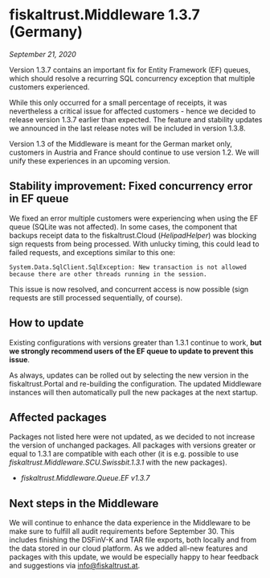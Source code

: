 # fiskaltrust.Middleware 1.3.7 (Germany)
_September 21, 2020_

Version 1.3.7 contains an important fix for Entity Framework (EF) queues, which should resolve a recurring SQL concurrency exception that multiple customers experienced. 

While this only occurred for a small percentage of receipts, it was nevertheless a critical issue for affected customers - hence we decided to release version 1.3.7 earlier than expected. The feature and stability updates we announced in the last release notes will be included in version 1.3.8.

<div class="alert alert-warning" role="alert" style="border-radius: 0">Version 1.3 of the Middleware is meant for the German market only, customers in Austria and France should continue to use version 1.2. We will unify these experiences in an upcoming version.</div>

## Stability improvement: Fixed concurrency error in EF queue
We fixed an error multiple customers were experiencing when using the EF queue (SQLite was not affected). In some cases, the component that backups receipt data to the fiskaltrust.Cloud (_HelipadHelper_) was blocking sign requests from being processed. With unlucky timing, this could lead to failed requests, and exceptions similar to this one:

`System.Data.SqlClient.SqlException: New transaction is not allowed because there are other threads running in the session.`

This issue is now resolved, and concurrent access is now possible (sign requests are still processed sequentially, of course).

## How to update
Existing configurations with versions greater than 1.3.1 continue to work, **but we strongly recommend users of the EF queue to update to prevent this issue**.

As always, updates can be rolled out by selecting the new version in the fiskaltrust.Portal and re-building the configuration. The updated Middleware instances will then automatically pull the new packages at the next startup.

## Affected packages
Packages not listed here were not updated, as we decided to not increase the version of unchanged packages. All packages with versions greater or equal to 1.3.1 are compatible with each other (it is e.g. possible to use _fiskaltrust.Middleware.SCU.Swissbit.1.3.1_ with the new packages).

- _fiskaltrust.Middleware.Queue.EF v1.3.7_

## Next steps in the Middleware
We will continue to enhance the data experience in the Middleware to be make sure to fulfill all audit requirements before September 30. This includes finishing the DSFinV-K and TAR file exports, both locally and from the data stored in our cloud platform. As we added all-new features and packages with this update, we would be especially happy to hear feedback and suggestions via [info@fiskaltrust.at](mailto:info@fiskaltrust.at).
